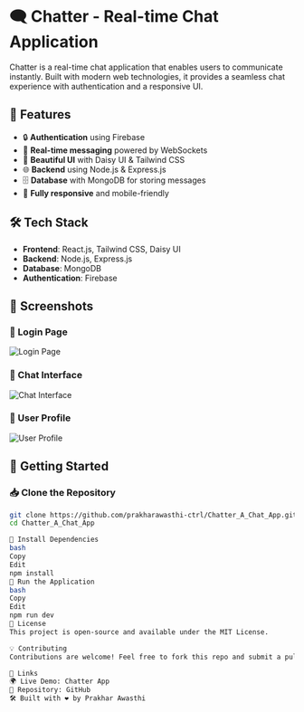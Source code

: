 # 🗨️ Chatter - Real-time Chat Application

Chatter is a real-time chat application that enables users to communicate instantly. Built with modern web technologies, it provides a seamless chat experience with authentication and a responsive UI.

## 🚀 Features
- 🔒 **Authentication** using Firebase
- 💬 **Real-time messaging** powered by WebSockets
- 🎨 **Beautiful UI** with Daisy UI & Tailwind CSS
- 🌐 **Backend** using Node.js & Express.js
- 🗄️ **Database** with MongoDB for storing messages
- 📱 **Fully responsive** and mobile-friendly

## 🛠️ Tech Stack
- **Frontend**: React.js, Tailwind CSS, Daisy UI
- **Backend**: Node.js, Express.js
- **Database**: MongoDB
- **Authentication**: Firebase

## 📸 Screenshots

### 🔐 Login Page
![Login Page](https://github.com/user-attachments/assets/7e8e590e-eb82-4ae1-bfdd-fd6f5360ae96)


### 📩 Chat Interface
![Chat Interface](https://github.com/user-attachments/assets/0a5ba2b4-410e-4f8c-8de2-34ce695fcd5c)


### 📜 User Profile
![User Profile](https://github.com/user-attachments/assets/1339fa6f-f59f-41c4-9aa8-8f5d0ae0aa40)


## 🎯 Getting Started

### 📥 Clone the Repository
```bash
git clone https://github.com/prakharawasthi-ctrl/Chatter_A_Chat_App.git
cd Chatter_A_Chat_App

🔧 Install Dependencies
bash
Copy
Edit
npm install
🏃 Run the Application
bash
Copy
Edit
npm run dev
📜 License
This project is open-source and available under the MIT License.

💡 Contributing
Contributions are welcome! Feel free to fork this repo and submit a pull request.

🔗 Links
🌍 Live Demo: Chatter App
📂 Repository: GitHub
🛠️ Built with ❤️ by Prakhar Awasthi



